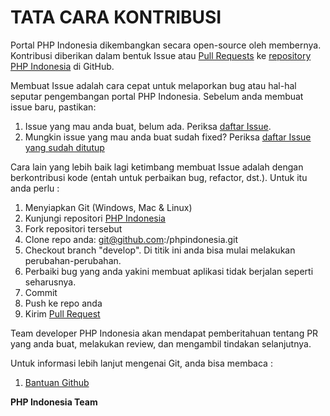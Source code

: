 TATA CARA KONTRIBUSI
====================

Portal PHP Indonesia dikembangkan secara open-source oleh membernya. Kontribusi diberikan dalam bentuk Issue atau [Pull Requests](http://help.github.com/send-pull-requests/) ke [repository PHP Indonesia](https://github.com/phpindonesia/phpindonesia>) di GitHub.

Membuat Issue adalah cara cepat untuk melaporkan bug atau hal-hal seputar pengembangan portal PHP Indonesia. Sebelum anda membuat issue baru, pastikan:

1. Issue yang mau anda buat, belum ada. Periksa [daftar Issue](https://github.com/phpindonesia/phpindonesia/issues?state=open).
2. Mungkin issue yang mau anda buat sudah fixed? Periksa [daftar Issue yang sudah ditutup](https://github.com/phpindonesia/phpindonesia/issues?state=closed)

Cara lain yang lebih baik lagi ketimbang membuat Issue adalah dengan berkontribusi kode (entah untuk perbaikan bug, refactor, dst.). Untuk itu anda perlu :

1. Menyiapkan Git (Windows, Mac & Linux)
2. Kunjungi repositori [PHP Indonesia](https://github.com/phpindonesia/phpindonesia)
3. Fork repositori tersebut
4. Clone repo anda: git@github.com:<nama-anda>/phpindonesia.git
5. Checkout branch "develop". Di titik ini anda bisa mulai melakukan perubahan-perubahan. 
6. Perbaiki bug yang anda yakini membuat aplikasi tidak berjalan seperti seharusnya. 
7. Commit
8. Push ke repo anda
9. Kirim [Pull Request](http://help.github.com/send-pull-requests/)

Team developer PHP Indonesia akan mendapat pemberitahuan tentang PR yang anda buat, melakukan review, dan mengambil tindakan selanjutnya.

Untuk informasi lebih lanjut mengenai Git, anda bisa membaca :

1. [Bantuan Github](http://help.github.com/)

**PHP Indonesia Team**